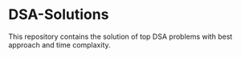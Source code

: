# DSA-Solutions
This repository contains the solution of top DSA problems with best approach and time complaxity.

